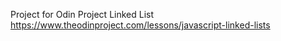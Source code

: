 Project for Odin Project Linked List https://www.theodinproject.com/lessons/javascript-linked-lists
